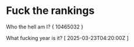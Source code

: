 # Fuck the rankings

Who the hell am I?
{ 10465032 }

What fucking year is it?
[ 2025-03-23T04:20:00Z ]
